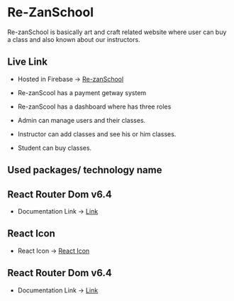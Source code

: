 # Re-ZanSchool

Re-zanSchool is basically art and craft related website where user can buy a class and also known about our instructors.

## Live Link

- Hosted in Firebase -> [Re-zanSchool](https://re-zanschool.web.app/)

- Re-zanScool has a payment getway system
- Re-zanScool has a dashboard where has three roles
- Admin can manage users and their classes.
- Instructor can add classes and see his or him classes.
- Student can buy classes.

## Used packages/ technology name

## React Router Dom v6.4

- Documentation Link -> [Link](https://reactrouter.com/en/main/start/overview)

## React Icon

- React Icon -> [React Icon](https://react-icons.github.io/react-icons/)

## React Router Dom v6.4

- Documentation Link -> [Link](https://reactrouter.com/en/main/start/overview)
